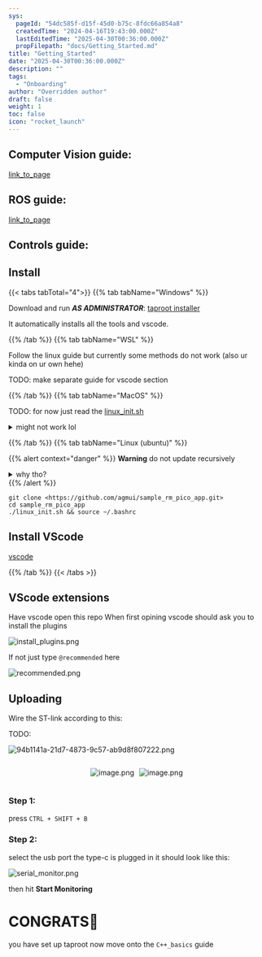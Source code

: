 ```yaml
---
sys:
  pageId: "54dc585f-d15f-45d0-b75c-8fdc66a854a8"
  createdTime: "2024-04-16T19:43:00.000Z"
  lastEditedTime: "2025-04-30T00:36:00.000Z"
  propFilepath: "docs/Getting_Started.md"
title: "Getting_Started"
date: "2025-04-30T00:36:00.000Z"
description: ""
tags:
  - "Onboarding"
author: "Overridden author"
draft: false
weight: 1
toc: false
icon: "rocket_launch"
---
```


## Computer Vision guide:

[link_to_page](86d45bc0-388b-4d26-8848-44f255f73d0e)

## ROS guide:

[link_to_page](3c76c1de-ec8f-46d6-8b0a-294005edc2d5)

## Controls guide:

## Install

{{< tabs tabTotal="4">}}
{{% tab tabName="Windows" %}}

Download and run _**AS ADMINISTRATOR**_: [taproot installer](https://github.com/Thornbots/TeachingFreshies/releases/tag/1.0)

It automatically installs all the tools and vscode.

{{% /tab %}}
{{% tab tabName="WSL" %}}

Follow the linux guide but currently some methods do not work (also ur kinda on ur own hehe)

TODO: make separate guide for vscode section

{{% /tab %}}
{{% tab tabName="MacOS" %}}

TODO: for now just read the [linux_init.sh](https://github.com/agmui/sample_rm_pico_app/blob/main/linux_init.sh)

<details>
<summary>might not work lol</summary>

`brew install libusb pkg-config`

Next install: [vscode](https://code.visualstudio.com/Download)

</details>

{{% /tab %}}
{{% tab tabName="Linux (ubuntu)" %}}

{{% alert context="danger" %}}
**Warning** do not update recursively
<details>
<summary>why tho?</summary>
There are some submodules that may go on for a while (like tinyusb) and I highly
recommend you don't need to get them.
If you want to see what submodules I update just look in `linux_init.sh`
</details>
{{% /alert %}}

```shell
git clone <https://github.com/agmui/sample_rm_pico_app.git>
cd sample_rm_pico_app
./linux_init.sh && source ~/.bashrc
```

## Install VScode

[vscode](https://code.visualstudio.com/Download)

{{% /tab %}}
{{< /tabs >}}

## VScode extensions

Have vscode open this repo
When first opining vscode should ask you to install the plugins

![install_plugins.png](https://prod-files-secure.s3.us-west-2.amazonaws.com/d518164a-d88e-44d1-a4ee-3adb3bd8bce0/89bd30f0-1825-4e77-867b-0a41ce370880/install_plugins.png?X-Amz-Algorithm=AWS4-HMAC-SHA256&X-Amz-Content-Sha256=UNSIGNED-PAYLOAD&X-Amz-Credential=ASIAZI2LB466QLQPLU7A%2F20250813%2Fus-west-2%2Fs3%2Faws4_request&X-Amz-Date=20250813T071125Z&X-Amz-Expires=3600&X-Amz-Security-Token=IQoJb3JpZ2luX2VjEN7%2F%2F%2F%2F%2F%2F%2F%2F%2F%2FwEaCXVzLXdlc3QtMiJIMEYCIQDYGl4ZdHMrS0DeJ%2Fj1%2BlgBQdPI9Y9ZlovNHOwUkk537AIhAIn73bHgFUaai5r0BWKTHkTNYSO%2BpsqBeSaVau0quZSiKv8DCCcQABoMNjM3NDIzMTgzODA1IgzE3td01T1qdFW8LGEq3AMH8qp1JhKC7S5AZc%2BD4f9CPC%2FIucJCWKw2VRxT2QHqyR84pdffRhERb7N5B9G4EcE7tKaEUrDLUtbvjrluVkBAfhxhDI8D%2BJWs1QhBxJ%2Bn2fxDaczKVhgbhSoSixs1cyZfM3qF9carns1KuGSTHN9bSseBhaoUE9msNOsGuluKe24gCKR8UKbitO6bab0wIE2SPCqBKyleXBKTD1NHrjzGJ0u6gwK55HG6eDnUtoMT1yIqHGTaMLxn5lQScRCgFAy20E2rhciubIHKLQre5y2%2FpP7C9sTLGdhC5rrcGxpLHF4kJ5duPeSArtx%2BjFbXORZBN%2B2pZYG8eXxOSItIFQEFttijDhGOyrHPfgJGxJBNNI%2BmzWs1O9axwccbyx0OnkMXsTlxPtRfmiC1As5aVyYhclCaDCnzbFqKsJffktovT8aVG5aJaW62ZL0lpTny8tcWHhCm%2FDP6CQJsbjyJBZG1zOWC56iBXJ%2B4N9qJJITkhGezzU1XhxPKdwDdyk0OXX0GA4ujqUSa8Qhld9Uh7N4G30HK4irt7ZTFYRgQ45EBItAjTEXfwwtP2g4Njus4y8eXAZBGO%2BDG%2FlWbgrwFovxJalFL6QNQHPmKi5KfsDjb9TQRy5%2B0gdbtfWnkGTDF0PDEBjqkARuFzC6yxypN9l0tmm24a4%2FvXfBp3g2cSnvZ3MYkocxHB37nV13E63X4pzhyIoLS%2Ff%2By%2Fz2AWmPvqTmJN6CmDtq%2FJMjAmwSfPIRZcKWRwFsuMr5SnhLY6G0LbES6nM2uaQxRVqgCxYAE5tz02OkUSkHHVLn616CIHLmOmtefO3eazxNfRXhF%2B3Cv%2BqZK3k3r%2BB55Bc4FIrGNyyi2rmF25Eaasmbk&X-Amz-Signature=184bfb0fd8b9e94a1b4dfbe7fff17c8c371db8c0819814e5be0e075c56cc4e2d&X-Amz-SignedHeaders=host&x-amz-checksum-mode=ENABLED&x-id=GetObject)

If not just type `@recommended` here  

![recommended.png](https://prod-files-secure.s3.us-west-2.amazonaws.com/d518164a-d88e-44d1-a4ee-3adb3bd8bce0/61e661e9-5d85-4dfc-be0d-8d2097a5e793/recommended.png?X-Amz-Algorithm=AWS4-HMAC-SHA256&X-Amz-Content-Sha256=UNSIGNED-PAYLOAD&X-Amz-Credential=ASIAZI2LB466QLQPLU7A%2F20250813%2Fus-west-2%2Fs3%2Faws4_request&X-Amz-Date=20250813T071125Z&X-Amz-Expires=3600&X-Amz-Security-Token=IQoJb3JpZ2luX2VjEN7%2F%2F%2F%2F%2F%2F%2F%2F%2F%2FwEaCXVzLXdlc3QtMiJIMEYCIQDYGl4ZdHMrS0DeJ%2Fj1%2BlgBQdPI9Y9ZlovNHOwUkk537AIhAIn73bHgFUaai5r0BWKTHkTNYSO%2BpsqBeSaVau0quZSiKv8DCCcQABoMNjM3NDIzMTgzODA1IgzE3td01T1qdFW8LGEq3AMH8qp1JhKC7S5AZc%2BD4f9CPC%2FIucJCWKw2VRxT2QHqyR84pdffRhERb7N5B9G4EcE7tKaEUrDLUtbvjrluVkBAfhxhDI8D%2BJWs1QhBxJ%2Bn2fxDaczKVhgbhSoSixs1cyZfM3qF9carns1KuGSTHN9bSseBhaoUE9msNOsGuluKe24gCKR8UKbitO6bab0wIE2SPCqBKyleXBKTD1NHrjzGJ0u6gwK55HG6eDnUtoMT1yIqHGTaMLxn5lQScRCgFAy20E2rhciubIHKLQre5y2%2FpP7C9sTLGdhC5rrcGxpLHF4kJ5duPeSArtx%2BjFbXORZBN%2B2pZYG8eXxOSItIFQEFttijDhGOyrHPfgJGxJBNNI%2BmzWs1O9axwccbyx0OnkMXsTlxPtRfmiC1As5aVyYhclCaDCnzbFqKsJffktovT8aVG5aJaW62ZL0lpTny8tcWHhCm%2FDP6CQJsbjyJBZG1zOWC56iBXJ%2B4N9qJJITkhGezzU1XhxPKdwDdyk0OXX0GA4ujqUSa8Qhld9Uh7N4G30HK4irt7ZTFYRgQ45EBItAjTEXfwwtP2g4Njus4y8eXAZBGO%2BDG%2FlWbgrwFovxJalFL6QNQHPmKi5KfsDjb9TQRy5%2B0gdbtfWnkGTDF0PDEBjqkARuFzC6yxypN9l0tmm24a4%2FvXfBp3g2cSnvZ3MYkocxHB37nV13E63X4pzhyIoLS%2Ff%2By%2Fz2AWmPvqTmJN6CmDtq%2FJMjAmwSfPIRZcKWRwFsuMr5SnhLY6G0LbES6nM2uaQxRVqgCxYAE5tz02OkUSkHHVLn616CIHLmOmtefO3eazxNfRXhF%2B3Cv%2BqZK3k3r%2BB55Bc4FIrGNyyi2rmF25Eaasmbk&X-Amz-Signature=fb4ce06afcadfa81c6aa1215f8171d1e1173fbcf2812cfc870008000ba78557e&X-Amz-SignedHeaders=host&x-amz-checksum-mode=ENABLED&x-id=GetObject)

## Uploading

Wire the ST-link according to this:

TODO:

![94b1141a-21d7-4873-9c57-ab9d8f807222.png](https://prod-files-secure.s3.us-west-2.amazonaws.com/d518164a-d88e-44d1-a4ee-3adb3bd8bce0/e5fad17d-ab82-4300-9f4c-505ab4b1202c/94b1141a-21d7-4873-9c57-ab9d8f807222.png?X-Amz-Algorithm=AWS4-HMAC-SHA256&X-Amz-Content-Sha256=UNSIGNED-PAYLOAD&X-Amz-Credential=ASIAZI2LB466QLQPLU7A%2F20250813%2Fus-west-2%2Fs3%2Faws4_request&X-Amz-Date=20250813T071125Z&X-Amz-Expires=3600&X-Amz-Security-Token=IQoJb3JpZ2luX2VjEN7%2F%2F%2F%2F%2F%2F%2F%2F%2F%2FwEaCXVzLXdlc3QtMiJIMEYCIQDYGl4ZdHMrS0DeJ%2Fj1%2BlgBQdPI9Y9ZlovNHOwUkk537AIhAIn73bHgFUaai5r0BWKTHkTNYSO%2BpsqBeSaVau0quZSiKv8DCCcQABoMNjM3NDIzMTgzODA1IgzE3td01T1qdFW8LGEq3AMH8qp1JhKC7S5AZc%2BD4f9CPC%2FIucJCWKw2VRxT2QHqyR84pdffRhERb7N5B9G4EcE7tKaEUrDLUtbvjrluVkBAfhxhDI8D%2BJWs1QhBxJ%2Bn2fxDaczKVhgbhSoSixs1cyZfM3qF9carns1KuGSTHN9bSseBhaoUE9msNOsGuluKe24gCKR8UKbitO6bab0wIE2SPCqBKyleXBKTD1NHrjzGJ0u6gwK55HG6eDnUtoMT1yIqHGTaMLxn5lQScRCgFAy20E2rhciubIHKLQre5y2%2FpP7C9sTLGdhC5rrcGxpLHF4kJ5duPeSArtx%2BjFbXORZBN%2B2pZYG8eXxOSItIFQEFttijDhGOyrHPfgJGxJBNNI%2BmzWs1O9axwccbyx0OnkMXsTlxPtRfmiC1As5aVyYhclCaDCnzbFqKsJffktovT8aVG5aJaW62ZL0lpTny8tcWHhCm%2FDP6CQJsbjyJBZG1zOWC56iBXJ%2B4N9qJJITkhGezzU1XhxPKdwDdyk0OXX0GA4ujqUSa8Qhld9Uh7N4G30HK4irt7ZTFYRgQ45EBItAjTEXfwwtP2g4Njus4y8eXAZBGO%2BDG%2FlWbgrwFovxJalFL6QNQHPmKi5KfsDjb9TQRy5%2B0gdbtfWnkGTDF0PDEBjqkARuFzC6yxypN9l0tmm24a4%2FvXfBp3g2cSnvZ3MYkocxHB37nV13E63X4pzhyIoLS%2Ff%2By%2Fz2AWmPvqTmJN6CmDtq%2FJMjAmwSfPIRZcKWRwFsuMr5SnhLY6G0LbES6nM2uaQxRVqgCxYAE5tz02OkUSkHHVLn616CIHLmOmtefO3eazxNfRXhF%2B3Cv%2BqZK3k3r%2BB55Bc4FIrGNyyi2rmF25Eaasmbk&X-Amz-Signature=e5050bdc08e3bb6d388a2535f5e211b14a5ed611c0867057527caebb594f6f52&X-Amz-SignedHeaders=host&x-amz-checksum-mode=ENABLED&x-id=GetObject)

<div style="display: flex;flex-direction: row; column-gap:10px; max-width: 630px;justify-content: center;">
<div>

![image.png](https://prod-files-secure.s3.us-west-2.amazonaws.com/d518164a-d88e-44d1-a4ee-3adb3bd8bce0/210ecb78-1116-4d7b-b9b7-2292f66fa2c2/image.png?X-Amz-Algorithm=AWS4-HMAC-SHA256&X-Amz-Content-Sha256=UNSIGNED-PAYLOAD&X-Amz-Credential=ASIAZI2LB466SBV5JLH7%2F20250813%2Fus-west-2%2Fs3%2Faws4_request&X-Amz-Date=20250813T071128Z&X-Amz-Expires=3600&X-Amz-Security-Token=IQoJb3JpZ2luX2VjEN7%2F%2F%2F%2F%2F%2F%2F%2F%2F%2FwEaCXVzLXdlc3QtMiJHMEUCIQCSGZJraAIU7RUNnzmvHcWLe%2B8qGSmF8iHqyZTnWcoMTQIgB%2BK2i3%2BzZ48v9bbx9JztUWk0hi9xyvSjYcV6kyy8TwYq%2FwMIJxAAGgw2Mzc0MjMxODM4MDUiDKIYqZX6jYqp5QHx4CrcA%2FgOTBS0ZYdQpKDJh8fFO6D5rnRoNH3D48HRE9ErX%2BIHOYZqGFZk3ewkbQlLaab6cSyOmc4kLF6WLvlm2kPFUg86GhTsb2woydWRcIo1yhGckrhY8q%2B5CIzMY7xAlEFhiLLoT%2BgMi90O%2BTgwL4hden%2B7Q9quYmpRv5yrZCqSLlLBm56gG8uE4hChKXuPDnze9wV0kiKDNGKWEeR%2FNt8suRzMkl84RXDYFlEuniNknUKbzkiQ4UXFw5ki9u7QOXHLbmw3NihI1a4suAuCUVgfyy9rvj%2BblFRx555LaFn6CHdNswq7kesd6pD5nH1zuVSbNZ38Qn%2B35TMwCxPzXe2tDhRu4lqnYUsE172FytstPUY%2FLxVcntBYyzNQUGro9aSTfLwCWYshYi30pgWi5VJEeqQP6O0K%2FpAiDFFqvtjtW1xHPY4m7d0UG%2B%2F4NQi87Pvy1rGXxFG5ZexaQfyErAujawfrbWFrWWRtVHeqIJ1%2FQf7YiOu0FIR5pA4PeX4BUFy4QvrIARVBotxkeNuZAzXtjBRbdF9rfrUWqQddj0eXSg0rSh8G8NUX283kM1GG8Vj2sQxflTi0%2F2hvhPKpSKlJbHhmGRf%2Bql4LMZQLaSZgR61tBQ3avkF12fFk3imwMILR8MQGOqUBPGxpgJT6gQx6jqyrc7FAitPOqrG1%2BV3OWX4hKzayCWXJFHFWC65uhWBhLNuR6VfBDxYU2RsB5EUFYU%2BclmgqCokvFL0yEbuYfT8Yno%2F7fEyQQAU2T4E9kD9T9tlVAMBBNWesmb6RGV5iTsKS%2B%2BJA%2FBFf5Ziq8pdGMDIvqjMgSOrjvDrCU%2FIe5S4aTOy98A%2FYL9W%2FNmFWq6Bcr2nsMcTqjBZu4PDY&X-Amz-Signature=3546f1a9700406c97f8a93dbbbdfea17e065cce422dc168601adffb8238a031e&X-Amz-SignedHeaders=host&x-amz-checksum-mode=ENABLED&x-id=GetObject)

</div>
<div>

![image.png](https://prod-files-secure.s3.us-west-2.amazonaws.com/d518164a-d88e-44d1-a4ee-3adb3bd8bce0/33a0fd0f-8ca6-4a86-8e09-26e95ded1fff/image.png?X-Amz-Algorithm=AWS4-HMAC-SHA256&X-Amz-Content-Sha256=UNSIGNED-PAYLOAD&X-Amz-Credential=ASIAZI2LB466QNX6LBHO%2F20250813%2Fus-west-2%2Fs3%2Faws4_request&X-Amz-Date=20250813T071128Z&X-Amz-Expires=3600&X-Amz-Security-Token=IQoJb3JpZ2luX2VjEN7%2F%2F%2F%2F%2F%2F%2F%2F%2F%2FwEaCXVzLXdlc3QtMiJIMEYCIQCuEl6tIP8YY5MX6BNg%2F5dBBEkMVd0DTlrT7rUAOYr%2BtgIhAO2HoKoB94OUgB4hH%2FJ5kowqY9N656jc67tkhStWw41UKv8DCCcQABoMNjM3NDIzMTgzODA1IgwSRBprmEfZbvdoUZAq3AOLV5eSSCxsG8ImHD0rE9AkGWd8eslFWspJxvy7gMiPF7ks3rUDnb2tiIpTvjAvIT42OtvyJV%2B8mjRSjYKkCYkIsUe3hbnWCyIVtijprJfgUhkt38EjBAQjH7CQuLbLAjk%2FTocM8QGpEIYdQ1GYPhsVJr%2ByYL7hVbUdBDGfjBIaydFGCNOwrYaOoSOAZD3852AN89xVczGMLbGOVxY5WOpv9dM48DTrWLYKKSFH4XrbU3RipmD1rbOZcNQtOKNIj3Wq89yWR7TVxQB0Uz%2FxikU%2BagiD5z27ImTOXINeSS5MaUw4dqk2StBnjkPO%2BMYhz7Erajpv%2FoZaS%2FFTgjd12OrbEoOZZIDbs1qOSt7F8EQ6ukioO%2BbNfwrtP0v9GgbwfUF6AV3VOcGiwAIlGK6BPbIevmDHjU3bx1sSrhltauizmTtjDgXdOgvo%2FKD2KttQhDxpMYcp8OBMFow6AJBFnF%2BKj1%2FF9cgJorWG51FU4YuMgu%2F2XvkmmbJZ0fXhTsc0ANDa7qlVZ%2BLRPTTcIgxXqCAi%2BEmSvSAG9nscXm0aya7QpkmQUp0flskGNHO%2BA0%2BnZxEkz6lJR3Q87oQqE9euTUBQDfs7twyHqZtpxG1YC8f730s4iVWVAuEO29h6EjCt0fDEBjqkAc4jxNDQN%2BU1criBA3lxnJdaOgmBjKKpMW6iv1U%2BVHhcaXazAccLYYpK1XhUFMul7ZC%2B%2FpQHvuJzAHftLBdzeEpzKRRjxt58Cjtl7peeraqF%2BqMACnDfQpEJ9sQjnepXkBesdaIMGEoPwni2W2cmjpayFpupkjd3jKQT5%2FOAubkirEWJfrGSa9TUFEW2OU%2FmFolYg98Gg7LRrSYxwMwMnaIr8RCb&X-Amz-Signature=c3ea902edfd2493649ea0e82d6711cfbd92ea2554da490492411b02b44e2cfdd&X-Amz-SignedHeaders=host&x-amz-checksum-mode=ENABLED&x-id=GetObject)

</div>
</div>

### Step 1:

press `CTRL + SHIFT + B`

### Step 2:

select the usb port the type-c is plugged in it should look like this:

![serial_monitor.png](https://prod-files-secure.s3.us-west-2.amazonaws.com/d518164a-d88e-44d1-a4ee-3adb3bd8bce0/f03f4774-05d4-4393-b6a0-d5efb6d315ab/serial_monitor.png?X-Amz-Algorithm=AWS4-HMAC-SHA256&X-Amz-Content-Sha256=UNSIGNED-PAYLOAD&X-Amz-Credential=ASIAZI2LB466QLQPLU7A%2F20250813%2Fus-west-2%2Fs3%2Faws4_request&X-Amz-Date=20250813T071125Z&X-Amz-Expires=3600&X-Amz-Security-Token=IQoJb3JpZ2luX2VjEN7%2F%2F%2F%2F%2F%2F%2F%2F%2F%2FwEaCXVzLXdlc3QtMiJIMEYCIQDYGl4ZdHMrS0DeJ%2Fj1%2BlgBQdPI9Y9ZlovNHOwUkk537AIhAIn73bHgFUaai5r0BWKTHkTNYSO%2BpsqBeSaVau0quZSiKv8DCCcQABoMNjM3NDIzMTgzODA1IgzE3td01T1qdFW8LGEq3AMH8qp1JhKC7S5AZc%2BD4f9CPC%2FIucJCWKw2VRxT2QHqyR84pdffRhERb7N5B9G4EcE7tKaEUrDLUtbvjrluVkBAfhxhDI8D%2BJWs1QhBxJ%2Bn2fxDaczKVhgbhSoSixs1cyZfM3qF9carns1KuGSTHN9bSseBhaoUE9msNOsGuluKe24gCKR8UKbitO6bab0wIE2SPCqBKyleXBKTD1NHrjzGJ0u6gwK55HG6eDnUtoMT1yIqHGTaMLxn5lQScRCgFAy20E2rhciubIHKLQre5y2%2FpP7C9sTLGdhC5rrcGxpLHF4kJ5duPeSArtx%2BjFbXORZBN%2B2pZYG8eXxOSItIFQEFttijDhGOyrHPfgJGxJBNNI%2BmzWs1O9axwccbyx0OnkMXsTlxPtRfmiC1As5aVyYhclCaDCnzbFqKsJffktovT8aVG5aJaW62ZL0lpTny8tcWHhCm%2FDP6CQJsbjyJBZG1zOWC56iBXJ%2B4N9qJJITkhGezzU1XhxPKdwDdyk0OXX0GA4ujqUSa8Qhld9Uh7N4G30HK4irt7ZTFYRgQ45EBItAjTEXfwwtP2g4Njus4y8eXAZBGO%2BDG%2FlWbgrwFovxJalFL6QNQHPmKi5KfsDjb9TQRy5%2B0gdbtfWnkGTDF0PDEBjqkARuFzC6yxypN9l0tmm24a4%2FvXfBp3g2cSnvZ3MYkocxHB37nV13E63X4pzhyIoLS%2Ff%2By%2Fz2AWmPvqTmJN6CmDtq%2FJMjAmwSfPIRZcKWRwFsuMr5SnhLY6G0LbES6nM2uaQxRVqgCxYAE5tz02OkUSkHHVLn616CIHLmOmtefO3eazxNfRXhF%2B3Cv%2BqZK3k3r%2BB55Bc4FIrGNyyi2rmF25Eaasmbk&X-Amz-Signature=9e11538b0fe9c19661eed598fbfdbfaf68f60b6518c79be4f9eae704cfb3e304&X-Amz-SignedHeaders=host&x-amz-checksum-mode=ENABLED&x-id=GetObject)

then hit **Start Monitoring**

# CONGRATS🎉

you have set up taproot now move onto the `C++_basics` guide
